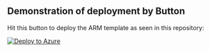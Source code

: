 ## Demonstration of deployment by Button

Hit this button to deploy the ARM template as seen in this repository:

[![Deploy to Azure](https://aka.ms/deploytoazurebutton)](https://portal.azure.com/#create/Microsoft.Template/uri/https://raw.githubusercontent.com/chand45/TestRepo2/main/template.json)
